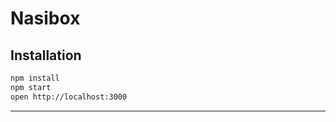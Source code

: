# Nasibox

## Installation

```bash
npm install
npm start
open http://localhost:3000
```
------------------
